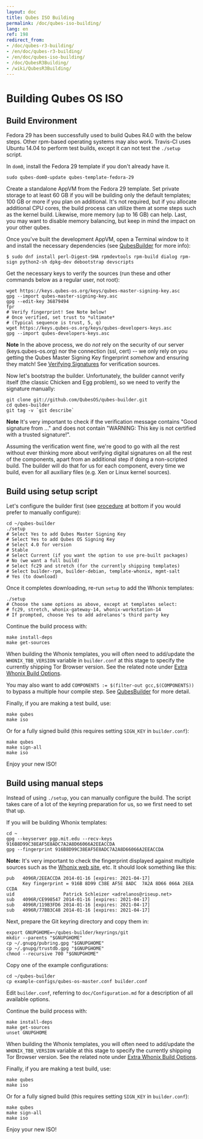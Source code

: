 ```yaml
---
layout: doc
title: Qubes ISO Building
permalink: /doc/qubes-iso-building/
lang: en
ref: 198
redirect_from:
- /doc/qubes-r3-building/
- /en/doc/qubes-r3-building/
- /en/doc/qubes-iso-building/
- /doc/QubesR3Building/
- /wiki/QubesR3Building/
---
```


Building Qubes OS ISO
=========================

Build Environment
-----------------

Fedora 29 has been successfully used to build Qubes R4.0 with the below steps.
Other rpm-based operating systems may also work.
Travis-CI uses Ubuntu 14.04 to perform test builds, except it can not test the `./setup` script.

In `dom0`, install the Fedora 29 template if you don't already have it.

~~~
sudo qubes-dom0-update qubes-template-fedora-29
~~~

Create a standalone AppVM from the Fedora 29 template.
Set private storage to at least 60 GB if you will be building only the default templates; 100 GB or more if you plan on additional.
It's not required, but if you allocate additional CPU cores, the build process can utilize them at some steps such as the kernel build.
Likewise, more memory (up to 16 GB) can help.
Last, you may want to disable memory balancing, but keep in mind the impact on your other qubes.

Once you've built the development AppVM, open a Terminal window to it and install the necessary dependencies (see [QubesBuilder](/doc/qubes-builder/) for more info):

~~~
$ sudo dnf install perl-Digest-SHA rpmdevtools rpm-build dialog rpm-sign python2-sh dpkg-dev debootstrap devscripts
~~~

Get the necessary keys to verify the sources (run these and other commands below as a regular user, not root):

~~~
wget https://keys.qubes-os.org/keys/qubes-master-signing-key.asc
gpg --import qubes-master-signing-key.asc 
gpg --edit-key 36879494
fpr
# Verify fingerprint! See Note below!
# Once verified, set trust to *ultimate*
# (Typical sequence is trust, 5, q)
wget https://keys.qubes-os.org/keys/qubes-developers-keys.asc
gpg --import qubes-developers-keys.asc
~~~

**Note** In the above process, we do *not* rely on the security of our server (keys.qubes-os.org) nor the connection (ssl, cert) -- we only rely on you getting the Qubes Master Signing Key fingerprint *somehow* and ensuring they match!
See [Verifying Signatures](/security/verifying-signatures/#1-get-the-qubes-master-signing-key-and-verify-its-authenticity) for verification sources.

Now let's bootstrap the builder. Unfortunately, the builder cannot verify itself (the classic Chicken and Egg problem), so we need to verify the signature manually:

~~~
git clone git://github.com/QubesOS/qubes-builder.git
cd qubes-builder
git tag -v `git describe`
~~~

**Note** It's very important to check if the verification message contains "Good signature from ..." and does not contain "WARNING: This key is not certified with a trusted signature!".

Assuming the verification went fine, we're good to go with all the rest without ever thinking more about verifying digital signatures on all the rest of the components, apart from an additional step if doing a non-scripted build.
The builder will do that for us for each component, every time we build, even for all auxiliary files (e.g. Xen or Linux kernel sources).


Build using setup script
-----------------

Let's configure the builder first (see [procedure](/doc/qubes-iso-building/#build-using-manual-steps) at bottom if you would prefer to manually configure):

~~~
cd ~/qubes-builder
./setup
# Select Yes to add Qubes Master Signing Key
# Select Yes to add Qubes OS Signing Key
# Select 4.0 for version
# Stable
# Select Current (if you want the option to use pre-built packages)
# No (we want a full build)
# Select fc29 and stretch (for the currently shipping templates)
# Select builder-rpm, builder-debian, template-whonix, mgmt-salt
# Yes (to download)
~~~

Once it completes downloading, re-run `setup` to add the Whonix templates:

~~~
./setup
# Choose the same options as above, except at templates select:
# fc29, stretch, whonix-gateway-14, whonix-workstation-14
# If prompted, choose Yes to add adrelanos's third party key
~~~

Continue the build process with:

~~~
make install-deps
make get-sources
~~~

When building the Whonix templates, you will often need to add/update the `WHONIX_TBB_VERSION` variable in `builder.conf` at this stage to specify the currently shipping Tor Browser version.
See the related note under [Extra Whonix Build Options](/doc/building-whonix-template/).

You may also want to add `COMPONENTS := $(filter-out gcc,$(COMPONENTS))` to bypass a multiple hour compile step.
See [QubesBuilder](/doc/qubes-builder/#use-pre-built-qubes-packages) for more detail.

Finally, if you are making a test build, use:

~~~
make qubes
make iso
~~~

Or for a fully signed build (this requires setting `SIGN_KEY` in `builder.conf`):

~~~
make qubes
make sign-all
make iso
~~~

Enjoy your new ISO!


Build using manual steps
-----------------

Instead of using `./setup`, you can manually configure the build.
The script takes care of a lot of the keyring preparation for us, so we first need to set that up.

If you will be building Whonix templates:

~~~
cd ~
gpg --keyserver pgp.mit.edu --recv-keys 916B8D99C38EAF5E8ADC7A2A8D66066A2EEACCDA
gpg --fingerprint 916B8D99C38EAF5E8ADC7A2A8D66066A2EEACCDA
~~~

**Note:** It's very important to check the fingerprint displayed against multiple sources such as the [Whonix web site](https://www.whonix.org/wiki/Whonix_Signing_Key), etc.
It should look something like this:

~~~
pub   4096R/2EEACCDA 2014-01-16 [expires: 2021-04-17]
      Key fingerprint = 916B 8D99 C38E AF5E 8ADC  7A2A 8D66 066A 2EEA CCDA
uid                  Patrick Schleizer <adrelanos@riseup.net>
sub   4096R/CE998547 2014-01-16 [expires: 2021-04-17]
sub   4096R/119B3FD6 2014-01-16 [expires: 2021-04-17]
sub   4096R/77BB3C48 2014-01-16 [expires: 2021-04-17]
~~~

Next, prepare the Git keyring directory and copy them in:

~~~
export GNUPGHOME=~/qubes-builder/keyrings/git
mkdir --parents "$GNUPGHOME"
cp ~/.gnupg/pubring.gpg "$GNUPGHOME"
cp ~/.gnupg/trustdb.gpg "$GNUPGHOME"
chmod --recursive 700 "$GNUPGHOME"
~~~

Copy one of the example configurations:

~~~
cd ~/qubes-builder
cp example-configs/qubes-os-master.conf builder.conf
~~~

Edit `builder.conf`, referring to `doc/Configuration.md` for a description of all available options.

Continue the build process with:

~~~
make install-deps
make get-sources
unset GNUPGHOME
~~~

When building the Whonix templates, you will often need to add/update the `WHONIX_TBB_VERSION` variable at this stage to specify the currently shipping Tor Browser version.
See the related note under [Extra Whonix Build Options](/doc/building-whonix-template/).

Finally, if you are making a test build, use:

~~~
make qubes
make iso
~~~

Or for a fully signed build (this requires setting `SIGN_KEY` in `builder.conf`):

~~~
make qubes
make sign-all
make iso
~~~

Enjoy your new ISO!
